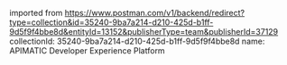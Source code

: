 imported from https://www.postman.com/v1/backend/redirect?type=collection&id=35240-9ba7a214-d210-425d-b1ff-9d5f9f4bbe8d&entityId=13152&publisherType=team&publisherId=37129
collectionId: 35240-9ba7a214-d210-425d-b1ff-9d5f9f4bbe8d
name: APIMATIC Developer Experience Platform